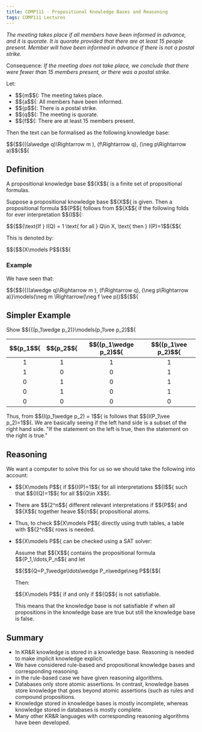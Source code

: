 ```yaml
---
title: COMP111 - Propositional Knowledge Bases and Reasoning
tags: COMP111 Lectures
---
```

*The meeting takes place if all members have been informed in advance, and it is quorate. It is quorate provided that there are at least 15 people present. Member will have been informed in advance if there is not a postal strike.*

Consequence: *If the meeting does not take place, we conclude that there were fewer than 15 members present, or there was a postal strike.*

Let: 

* $${m$${: The meeting takes place.
* $${a$${: All members have been informed.
* $${p$${: There is a postal strike.
* $${q$${: The meeting is quorate.
* $${f$${: There are at least 15 members present.

Then the text can be formalised as the following knowledge base:

$${$${((a\wedge q)\Rightarrow m ), (f\Rightarrow q), (\neg p\Rightarrow a)$${$${

## Definition
A propositional knowledge base $${X$${ is a finite set of propositional formulas. 

Suppose a propositional knowledge base $${X$${ is given. Then a propositional formula $${P$${ follows from $${X$${ if the following folds for ever interpretation $${I$${:

$${$${\text{If } I(Q) = 1 \text{ for all } Q\in X, \text{ then } I(P)=1$${$${

This is denoted by:

$${$${X\models P$${$${

### Example
We have seen that:

$${$${\{((a\wedge q)\Rightarrow m ), (f\Rightarrow q), (\neg p\Rightarrow a)\}\models(\neg m \Rightarrow(\neg f \vee p))$${$${

## Simpler Example
Show $${\{(p_1\wedge p_2)\}\models(p_1\vee p_2)$${

| $${p_1$${ | $${p_2$${ | $${(p_1\wedge p_2)$${ | $${(p_1\vee p_2)$${ |
| :-: | :-: | :-: | :-: |
| 1 | 1 | 1 | 1 |
| 1 | 0 | 0 | 1|
| 0 | 1 | 0 | 1| 
| 0 | 1 | 0 | 1|
| 0 | 0 | 0 | 0| 

Thus, from $${I(p_1\wedge p_2) = 1$${ is follows that $${I(P_1\vee p_2)=1$${. We are basically seeing if the left hand side is a subset of the right hand side. "If the statement on the left is true, then the statement on the right is true."

## Reasoning 
We want a computer to solve this for us so we should take the following into account:

* $${X\models P$${ if $${I(P)=1$${ for all interpretations $${I$${ such that $${I(Q)=1$${ for all $${Q\in X$${.
* There are $${2^n$${ different relevant interpretations if $${P$${ and $${X$${ together heave $${n$${ propositional atoms.
* Thus, to check $${X\models P$${ directly using truth tables, a table with $${2^n$${ rows is needed.
* $${X\models P$${ can be checked using a SAT solver:

	Assume that $${X$${ contains the propositional formula $${P_1,\ldots,P_n$${ and let
	
	$${$${Q=P_1\wedge\ldots\wedge P_n\wedge\neg P$${$${
	
	Then:
	
	$${X\models P$${ if and only if $${Q$${ is not satisfiable.
	
	This means that the knowledge base is not satisfiable if when all propositions in the knowledge base are true but still the knowledge base is false.
	
## Summary
* In KR&R knowledge is stored in a knowledge base. Reasoning is needed to make implicit knowledge explicit.
* We have considered rule-based and propositional knowledge bases and corresponding reasoning.
* in the rule-based case we have given reasoning algorithms.
* Databases only store atomic assertions. In contrast, knowledge bases store knowledge that goes beyond atomic assertions (such as rules and compound propositions.
* Knowledge stored in knowledge bases is mostly incomplete, whereas knowledge stored in databases is mostly complete.
* Many other KR&R languages with corresponding reasoning algorithms have been developed.